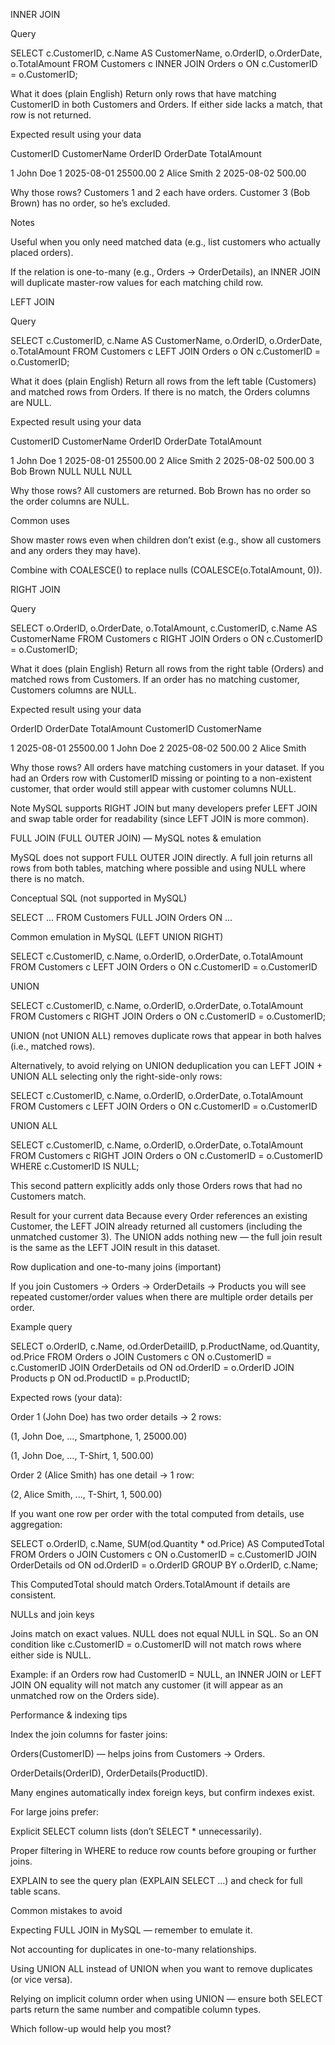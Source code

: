 

INNER JOIN

Query

SELECT 
    c.CustomerID,
    c.Name AS CustomerName,
    o.OrderID,
    o.OrderDate,
    o.TotalAmount
FROM Customers c
INNER JOIN Orders o 
    ON c.CustomerID = o.CustomerID;

What it does (plain English)
Return only rows that have matching CustomerID in both Customers and Orders. If either side lacks a match, that row is not returned.

Expected result using your data

CustomerID	CustomerName	OrderID	     OrderDate	 TotalAmount

1	           John Doe	       1	     2025-08-01	   25500.00
2	          Alice Smith 	   2	      2025-08-02	  500.00


Why those rows?
Customers 1 and 2 each have orders. Customer 3 (Bob Brown) has no order, so he’s excluded.

Notes

Useful when you only need matched data (e.g., list customers who actually placed orders).

If the relation is one-to-many (e.g., Orders -> OrderDetails), an INNER JOIN will duplicate master-row values for each matching child row.


LEFT JOIN

Query

SELECT 
    c.CustomerID,
    c.Name AS CustomerName,
    o.OrderID,
    o.OrderDate,
    o.TotalAmount
FROM Customers c
LEFT JOIN Orders o 
    ON c.CustomerID = o.CustomerID;

What it does (plain English)
Return all rows from the left table (Customers) and matched rows from Orders. If there is no match, the Orders columns are NULL.

Expected result using your data

CustomerID	CustomerName	OrderID  	OrderDate	  TotalAmount

1          	John Doe    	1	       2025-08-01	    25500.00
2	          Alice Smith	  2        	2025-08-02  	500.00
3	          Bob Brown    	NULL	      NULL	        NULL


Why those rows?
All customers are returned. Bob Brown has no order so the order columns are NULL.

Common uses

Show master rows even when children don’t exist (e.g., show all customers and any orders they may have).

Combine with COALESCE() to replace nulls (COALESCE(o.TotalAmount, 0)).


RIGHT JOIN

Query

SELECT 
    o.OrderID,
    o.OrderDate,
    o.TotalAmount,
    c.CustomerID,
    c.Name AS CustomerName
FROM Customers c
RIGHT JOIN Orders o 
    ON c.CustomerID = o.CustomerID;

What it does (plain English)
Return all rows from the right table (Orders) and matched rows from Customers. If an order has no matching customer, Customers columns are NULL.

Expected result using your data

OrderID	OrderDate    	TotalAmount	CustomerID	CustomerName

1	      2025-08-01  	25500.00	  1	          John Doe
2      	2025-08-02	  500.00	    2	        Alice Smith


Why those rows?
All orders have matching customers in your dataset. If you had an Orders row with CustomerID missing or pointing to a non-existent customer, that order would still appear with customer columns NULL.

Note
MySQL supports RIGHT JOIN but many developers prefer LEFT JOIN and swap table order for readability (since LEFT JOIN is more common).

FULL JOIN (FULL OUTER JOIN) — MySQL notes & emulation

MySQL does not support FULL OUTER JOIN directly. A full join returns all rows from both tables, matching where possible and using NULL where there is no match.

Conceptual SQL (not supported in MySQL)

SELECT ... FROM Customers FULL JOIN Orders ON ...

Common emulation in MySQL (LEFT UNION RIGHT)

SELECT 
    c.CustomerID, c.Name, o.OrderID, o.OrderDate, o.TotalAmount
FROM Customers c
LEFT JOIN Orders o ON c.CustomerID = o.CustomerID

UNION

SELECT 
    c.CustomerID, c.Name, o.OrderID, o.OrderDate, o.TotalAmount
FROM Customers c
RIGHT JOIN Orders o ON c.CustomerID = o.CustomerID;

UNION (not UNION ALL) removes duplicate rows that appear in both halves (i.e., matched rows).

Alternatively, to avoid relying on UNION deduplication you can LEFT JOIN + UNION ALL selecting only the right-side-only rows:


SELECT c.CustomerID, c.Name, o.OrderID, o.OrderDate, o.TotalAmount
FROM Customers c
LEFT JOIN Orders o ON c.CustomerID = o.CustomerID

UNION ALL

SELECT c.CustomerID, c.Name, o.OrderID, o.OrderDate, o.TotalAmount
FROM Customers c
RIGHT JOIN Orders o ON c.CustomerID = o.CustomerID
WHERE c.CustomerID IS NULL;

This second pattern explicitly adds only those Orders rows that had no Customers match.

Result for your current data
Because every Order references an existing Customer, the LEFT JOIN already returned all customers (including the unmatched customer 3). The UNION adds nothing new — the full join result is the same as the LEFT JOIN result in this dataset.

Row duplication and one-to-many joins (important)

If you join Customers -> Orders -> OrderDetails -> Products you will see repeated customer/order values when there are multiple order details per order.

Example query

SELECT 
  o.OrderID, c.Name, od.OrderDetailID, p.ProductName, od.Quantity, od.Price
FROM Orders o
JOIN Customers c ON o.CustomerID = c.CustomerID
JOIN OrderDetails od ON od.OrderID = o.OrderID
JOIN Products p ON od.ProductID = p.ProductID;

Expected rows (your data):

Order 1 (John Doe) has two order details → 2 rows:

(1, John Doe, ..., Smartphone, 1, 25000.00)

(1, John Doe, ..., T-Shirt, 1, 500.00)


Order 2 (Alice Smith) has one detail → 1 row:

(2, Alice Smith, ..., T-Shirt, 1, 500.00)



If you want one row per order with the total computed from details, use aggregation:

SELECT o.OrderID, c.Name,
       SUM(od.Quantity * od.Price) AS ComputedTotal
FROM Orders o
JOIN Customers c ON o.CustomerID = c.CustomerID
JOIN OrderDetails od ON od.OrderID = o.OrderID
GROUP BY o.OrderID, c.Name;

This ComputedTotal should match Orders.TotalAmount if details are consistent.

NULLs and join keys

Joins match on exact values. NULL does not equal NULL in SQL. So an ON condition like c.CustomerID = o.CustomerID will not match rows where either side is NULL.

Example: if an Orders row had CustomerID = NULL, an INNER JOIN or LEFT JOIN ON equality will not match any customer (it will appear as an unmatched row on the Orders side).


Performance & indexing tips

Index the join columns for faster joins:

Orders(CustomerID) — helps joins from Customers -> Orders.

OrderDetails(OrderID), OrderDetails(ProductID).

Many engines automatically index foreign keys, but confirm indexes exist.


For large joins prefer:

Explicit SELECT column lists (don’t SELECT * unnecessarily).

Proper filtering in WHERE to reduce row counts before grouping or further joins.

EXPLAIN to see the query plan (EXPLAIN SELECT ...) and check for full table scans.



Common mistakes to avoid

Expecting FULL JOIN in MySQL — remember to emulate it.

Not accounting for duplicates in one-to-many relationships.

Using UNION ALL instead of UNION when you want to remove duplicates (or vice versa).

Relying on implicit column order when using UNION — ensure both SELECT parts return the same number and compatible column types.








Which follow-up would help you most?
